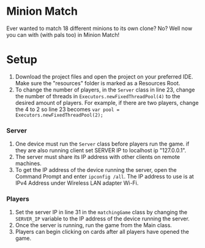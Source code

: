 # Minion Match
Ever wanted to match 18 different minions to its own clone? No? Well now you can with (with pals too) in Minion Match! 

# Setup
1. Download the project files and open the project on your preferred IDE. Make sure the "resources" folder is marked as a Resources Root. 
2. To change the number of players, in the `Server` class in line 23, change the number of threads in `Executors.newFixedThreadPool(4)` to the desired amount of players. 
For example, if there are two players, change the 4 to 2 so line 23 becomes `var pool = Executors.newFixedThreadPool(2);` 

### Server
1. One device must run the `Server` class before players run the game. if they are also running client set SERVER IP to localhost ip "127.0.0.1". 
2. The server must share its IP address with other clients on remote machines.
3. To get the IP address of the device running the server, open the Command Prompt and enter `ipconfig /all`. The IP address to use is at IPv4 Address under Wireless LAN adapter Wi-Fi.

### Players
1. Set the server IP in line 31 in the `matchingGame` class by changing the `SERVER_IP` variable to the IP address of the device running the server.
2. Once the server is running, run the game from the Main class.
3. Players can begin clicking on cards after all players have opened the game.

